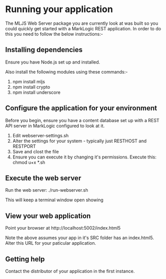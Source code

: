 # Running your application

The MLJS Web Server package you are currently look at was built so you could quickly get started with
a MarkLogic REST application. In order to do this you need to follow the below instructions:-

## Installing dependencies

Ensure you have Node.js set up and installed.

Also install the following modules using these commands:-
1. npm install mljs
2. npm install crypto
3. npm install underscore

## Configure the application for your environment

Before you begin, ensure you have a content database set up with a REST API server in MarkLogic configured to
look at it.

1. Edit webserver-settings.sh
2. Alter the settings for your system - typically just RESTHOST and RESTPORT
3. Save and clost the file
4. Ensure you can execute it by changing it's permissions. Execute this: chmod u+x \*.sh

## Execute the web server

Run the web server: ./run-webserver.sh

This will keep a terminal window open showing

## View your web application

Point your browser at http://localhost:5002/index.html5

Note the above assumes your app in it's SRC folder has an index.html5. Alter this URL for your paticular application.


## Getting help

Contact the distributor of your application in the first instance.
